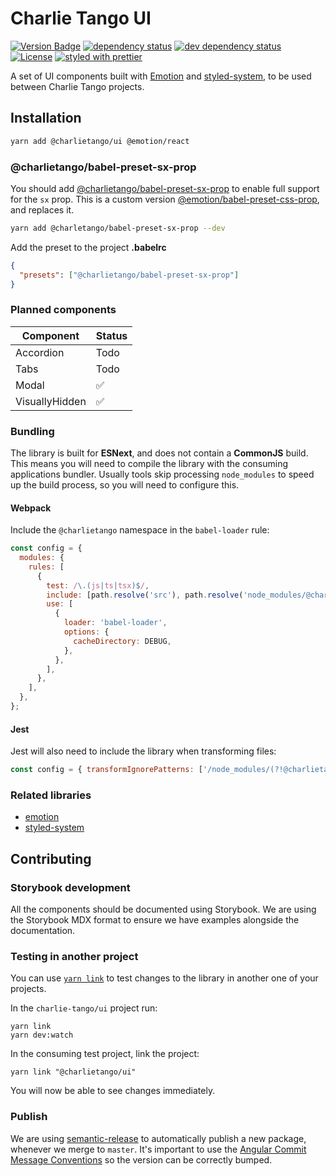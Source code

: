 # Charlie Tango UI

[![Version Badge][npm-version-svg]][package-url] [![dependency status][deps-svg]][deps-url]
[![dev dependency status][dev-deps-svg]][dev-deps-url] [![License][license-image]][license-url]
[![styled with prettier][prettier-svg]][prettier-url]

A set of UI components built with [Emotion](https://emotion.sh) and
[styled-system](https://styled-system.com/), to be used between Charlie Tango projects.

## Installation

```bash
yarn add @charlietango/ui @emotion/react
```

### @charlietango/babel-preset-sx-prop

You should add
[@charlietango/babel-preset-sx-prop](https://www.npmjs.com/package/@charlietango/babel-preset-sx-prop)
to enable full support for the `sx` prop. This is a custom version
[@emotion/babel-preset-css-prop](https://emotion.sh/docs/@emotion/babel-preset-css-prop), and
replaces it.

```bash
yarn add @charletango/babel-preset-sx-prop --dev
```

Add the preset to the project **.babelrc**

```json
{
  "presets": ["@charlietango/babel-preset-sx-prop"]
}
```

### Planned components

| **Component**  | **Status** |
| -------------- | ---------- |
| Accordion      | Todo       |
| Tabs           | Todo       |
| Modal          | ✅         |
| VisuallyHidden | ✅         |

### Bundling

The library is built for **ESNext**, and does not contain a **CommonJS** build. This means you will
need to compile the library with the consuming applications bundler. Usually tools skip processing
`node_modules` to speed up the build process, so you will need to configure this.

#### Webpack

Include the `@charlietango` namespace in the `babel-loader` rule:

```js
const config = {
  modules: {
    rules: [
      {
        test: /\.(js|ts|tsx)$/,
        include: [path.resolve('src'), path.resolve('node_modules/@charlietango')],
        use: [
          {
            loader: 'babel-loader',
            options: {
              cacheDirectory: DEBUG,
            },
          },
        ],
      },
    ],
  },
};
```

#### Jest

Jest will also need to include the library when transforming files:

```js
const config = { transformIgnorePatterns: ['/node_modules/(?!@charlietango).+\\.js$'] };
```

### Related libraries

- [emotion](https://emotion.sh)
- [styled-system](https://styled-system.com/)

## Contributing

### Storybook development

All the components should be documented using Storybook. We are using the Storybook MDX format to
ensure we have examples alongside the documentation.

### Testing in another project

You can use [`yarn link`](https://yarnpkg.com/lang/en/docs/cli/link/) to test changes to the library
in another one of your projects.

In the `charlie-tango/ui` project run:

```shell script
yarn link
yarn dev:watch
```

In the consuming test project, link the project:

```shell script
yarn link "@charlietango/ui"
```

You will now be able to see changes immediately.

### Publish

We are using [semantic-release](https://github.com/semantic-release/semantic-release) to
automatically publish a new package, whenever we merge to `master`. It's important to use the
[Angular Commit Message Conventions](https://github.com/angular/angular.js/blob/master/DEVELOPERS.md#-git-commit-guidelines)
so the version can be correctly bumped.

[package-url]: https://npmjs.org/package/@charlietango/ui
[npm-version-svg]: https://img.shields.io/npm/v/@charlietango/ui.svg
[deps-svg]: https://david-dm.org/charlie-tango/ui.svg
[deps-url]: https://david-dm.org/charlie-tango/ui
[dev-deps-svg]: https://david-dm.org/charlie-tango/ui/dev-status.svg
[dev-deps-url]: https://david-dm.org/charlie-tango/ui#info=devDependencies
[license-image]: http://img.shields.io/npm/l/@charlietango/ui.svg
[license-url]: LICENSE
[prettier-svg]: https://img.shields.io/badge/styled_with-prettier-ff69b4.svg
[prettier-url]: https://github.com/prettier/prettier
